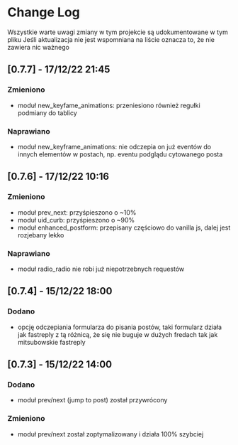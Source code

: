 # Change Log
Wszystkie warte uwagi zmiany w tym projekcie są udokumentowane w tym pliku
Jeśli aktualizacja nie jest wspomniana na liście oznacza to, że nie zawiera nic ważnego
 
## [0.7.7] - 17/12/22 21:45
 
### Zmieniono
- moduł new_keyfame_animations: przeniesiono również regułki podmiany do tablicy 
### Naprawiano
- moduł new_keyframe_animations: nie odczepia on już eventów do innych elementów w postach, np. eventu podglądu cytowanego posta

## [0.7.6] - 17/12/22 10:16
 
### Zmieniono
- moduł prev_next: przyśpieszono o ~10%
- moduł uid_curb: przyśpieszono o ~90%
- moduł enhanced_postform: przepisany częściowo do vanilla js, dalej jest rozjebany lekko
### Naprawiano
- moduł radio_radio nie robi już niepotrzebnych requestów
 
## [0.7.4] - 15/12/22 18:00

### Dodano
- opcję odczepiania formularza do pisania postów, taki formularz działa jak fastreply z tą różnicą, że się nie buguje w dużych fredach tak jak mitsubowskie fastreply
 
## [0.7.3] - 15/12/22 14:00
 
### Dodano
- moduł prev/next (jump to post) został przywrócony
### Zmieniono
- moduł prev/next został zoptymalizowany i działa 100% szybciej
